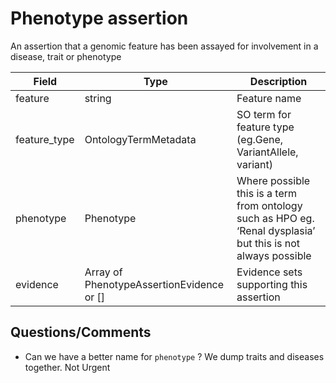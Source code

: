 # Phenotype assertion

An assertion that a genomic feature has been assayed for involvement in a disease, trait or phenotype

| Field             | Type            | Description
|-------------------|-----------------|---------------------
| feature           | string         | Feature name
| feature_type      | OntologyTermMetadata        | SO term for feature type (eg.Gene, VariantAllele, variant)
| phenotype         | Phenotype       | Where possible this is a term from ontology such as HPO eg. ‘Renal dysplasia’ but this is not always possible
| evidence          | Array of PhenotypeAssertionEvidence or []| Evidence sets supporting this assertion

## Questions/Comments
* Can we have a better name for `phenotype` ? We dump traits and diseases together. Not Urgent


